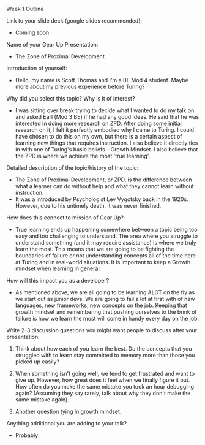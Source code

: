 Week 1 Outline

Link to your slide deck (google slides recommended):
  - Coming soon

Name of your Gear Up Presentation:
  - The Zone of Proximal Development

Introduction of yourself:
  - Hello, my name is Scott Thomas and I'm a BE Mod 4 student. Maybe more about my previous experience before Turing?

Why did you select this topic?  Why is it of interest?
  - I was sitting over break trying to decide what I wanted to do my talk on and asked Earl (Mod 3 BE) if he had any good ideas. He said that he was interested in doing more research on ZPD. After doing some initial research on it, I felt it perfectly embodied why I came to Turing. I could have chosen to do this on my own, but there is a certain aspect of learning new things that requires instruction. I also believe it directly ties in with one of Turing's basic beliefs - Growth Mindset. I also believe that the ZPD is where we achieve the most 'true learning'.

Detailed description of the topic/history of the topic:  
  - The Zone of Proximal Development, or ZPD, is the difference between what a learner can do without help and what they cannot learn without instruction.
  - It was a introduced by Psychologist Lev Vygotsky back in the 1920s. However, due to his untimely death, it was never finished.

How does this connect to mission of Gear Up?
  - True learning ends up happening somewhere between a topic being too easy and too challenging to understand. The area where you struggle to understand something (and it may require assistance) is where we truly learn the most. This means that we are going to be fighting the boundaries of failure or not understanding concepts all of the time here at Turing and in real-world situations. It is important to keep a Growth mindset when learning in general.

How will this impact you as a developer?
   - As mentioned above, we are all going to be learning ALOT on the fly as we start out as junior devs. We are going to fail a lot at first with of new languages, new frameworks, new concepts on the job. Keeping that growth mindset and remembering that pushing ourselves to the brink of failure is how we learn the most will come in handy every day on the job.

Write 2-3 discussion questions you might want people to discuss after your presentation:
  1. Think about how each of you learn the best. Do the concepts that you struggled with to learn stay committed to memory more than those you picked up easily?

  2. When something isn't going well, we tend to get frustrated and want to give up. However, how great does it feel when we finally figure it out. How often do you make the same mistake you took an hour debugging again? (Assuming they say rarely, talk about why they don't make the same mistake again).

  3. Another question tying in growth mindset.

 Anything additional you are adding to your talk?
  - Probably

